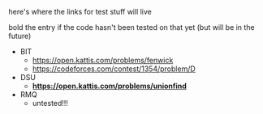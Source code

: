 here's where the links for test stuff will live

bold the entry if the code hasn't been tested on that yet (but will be in the future)

- BIT
    - https://open.kattis.com/problems/fenwick
    - https://codeforces.com/contest/1354/problem/D
- DSU
    - **https://open.kattis.com/problems/unionfind**
- RMQ
    - untested!!!